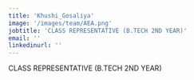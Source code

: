 ```yaml
---
title: 'Khushi_Gosaliya'
image: '/images/team/AEA.png'
jobtitle: 'CLASS REPRESENTATIVE (B.TECH 2ND YEAR)'
email: ''
linkedinurl: ''
---
```

CLASS REPRESENTATIVE (B.TECH 2ND YEAR)
